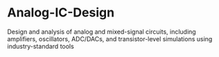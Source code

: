# Analog-IC-Design
Design and analysis of analog and mixed-signal circuits, including amplifiers, oscillators, ADC/DACs, and transistor-level simulations using industry-standard tools
